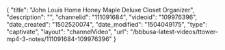 {
    "title": "John Louis Home Honey Maple Deluxe Closet Organizer",
    "description": "",
    "channelid": "111091684",
    "videoid": "109976396",
    "date_created": "1502520074",
    "date_modified": "1504049175",
    "type": "captivate",
    "layout": "channelVideo",
    "url": "\/bbbusa-latest-videos\/ttower-mp4-3-notes\/111091684-109976396"
}